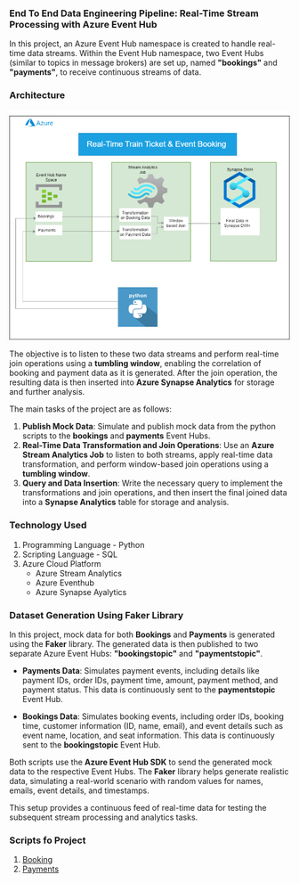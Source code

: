 
### **End To End Data Engineering Pipeline: Real-Time Stream Processing with Azure Event Hub**

In this project, an Azure Event Hub namespace is created to handle real-time data streams. Within the Event Hub namespace, two Event Hubs (similar to topics in message brokers) are set up, named **"bookings"** and **"payments"**, to receive continuous streams of data.
### **Architecture**
![Architecture!](eventbooking.png)

The objective is to listen to these two data streams and perform real-time join operations using a **tumbling window**, enabling the correlation of booking and payment data as it is generated. After the join operation, the resulting data is then inserted into **Azure Synapse Analytics** for storage and further analysis.


The main tasks of the project are as follows:

1. **Publish Mock Data**: Simulate and publish mock data from the python scripts to the **bookings** and **payments** Event Hubs.
2. **Real-Time Data Transformation and Join Operations**: Use an **Azure Stream Analytics Job** to listen to both streams, apply real-time data transformation, and perform window-based join operations using a **tumbling window**.
3. **Query and Data Insertion**: Write the necessary query to implement the transformations and join operations, and then insert the final joined data into a **Synapse Analytics** table for storage and analysis.

### **Technology Used**

1. Programming Language - Python  
2. Scripting Language - SQL 
3. Azure Cloud Platform
    - Azure Stream Analytics
    - Azure Eventhub
    - Azure Synapse Ayalytics

### **Dataset Generation Using Faker Library**

In this project, mock data for both **Bookings** and **Payments** is generated using the **Faker** library. The generated data is then published to two separate Azure Event Hubs: **"bookingstopic"** and **"paymentstopic"**.

- **Payments Data**: Simulates payment events, including details like payment IDs, order IDs, payment time, amount, payment method, and payment status. This data is continuously sent to the **paymentstopic** Event Hub.
  
- **Bookings Data**: Simulates booking events, including order IDs, booking time, customer information (ID, name, email), and event details such as event name, location, and seat information. This data is continuously sent to the **bookingstopic** Event Hub.

Both scripts use the **Azure Event Hub SDK** to send the generated mock data to the respective Event Hubs. The **Faker** library helps generate realistic data, simulating a real-world scenario with random values for names, emails, event details, and timestamps.

This setup provides a continuous feed of real-time data for testing the subsequent stream processing and analytics tasks.

### **Scripts fo Project**
1. [Booking](Booking_Scripts/booking_scripts.py)
2. [Payments](Payments_Scripts/payments_scripts.py)

